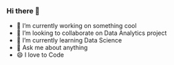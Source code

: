 ### Hi there 👋

- 🔭 I’m currently working on something cool
- 👯 I’m looking to collaborate on Data Analytics project
- 🌱 I’m currently learning Data Science
- 💬 Ask me about anything
- 😄 I love to Code
<!--
**Sayed-Zakir/Sayed-Zakir** is a ✨ _special_ ✨ repository because its `README.md` (this file) appears on your GitHub profile.

Here are some ideas to get you started:

- 🔭 I’m currently working on ...
- 🌱 I’m currently learning ...
- 👯 I’m looking to collaborate on ...
- 🤔 I’m looking for help with ...
- 💬 Ask me about ...
- 📫 How to reach me: ...
- 😄 Pronouns: ...
- ⚡ Fun fact: ...
-->
